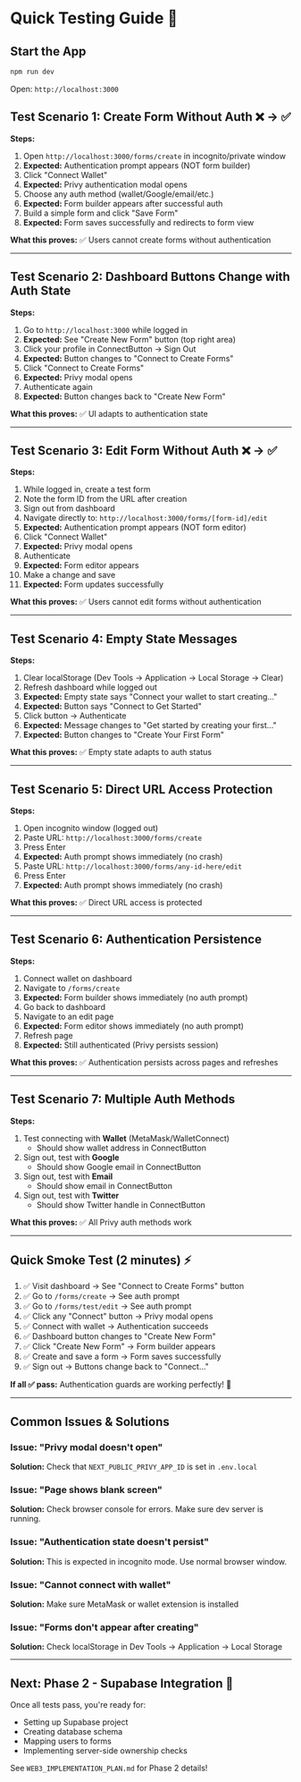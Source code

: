 # Quick Testing Guide 🧪

## Start the App

```bash
npm run dev
```

Open: `http://localhost:3000`

## Test Scenario 1: Create Form Without Auth ❌ → ✅

**Steps:**
1. Open `http://localhost:3000/forms/create` in incognito/private window
2. **Expected:** Authentication prompt appears (NOT form builder)
3. Click "Connect Wallet"
4. **Expected:** Privy authentication modal opens
5. Choose any auth method (wallet/Google/email/etc.)
6. **Expected:** Form builder appears after successful auth
7. Build a simple form and click "Save Form"
8. **Expected:** Form saves successfully and redirects to form view

**What this proves:** ✅ Users cannot create forms without authentication

---

## Test Scenario 2: Dashboard Buttons Change with Auth State

**Steps:**
1. Go to `http://localhost:3000` while logged in
2. **Expected:** See "Create New Form" button (top right area)
3. Click your profile in ConnectButton → Sign Out
4. **Expected:** Button changes to "Connect to Create Forms"
5. Click "Connect to Create Forms"
6. **Expected:** Privy modal opens
7. Authenticate again
8. **Expected:** Button changes back to "Create New Form"

**What this proves:** ✅ UI adapts to authentication state

---

## Test Scenario 3: Edit Form Without Auth ❌ → ✅

**Steps:**
1. While logged in, create a test form
2. Note the form ID from the URL after creation
3. Sign out from dashboard
4. Navigate directly to: `http://localhost:3000/forms/[form-id]/edit`
5. **Expected:** Authentication prompt appears (NOT form editor)
6. Click "Connect Wallet"
7. **Expected:** Privy modal opens
8. Authenticate
9. **Expected:** Form editor appears
10. Make a change and save
11. **Expected:** Form updates successfully

**What this proves:** ✅ Users cannot edit forms without authentication

---

## Test Scenario 4: Empty State Messages

**Steps:**
1. Clear localStorage (Dev Tools → Application → Local Storage → Clear)
2. Refresh dashboard while logged out
3. **Expected:** Empty state says "Connect your wallet to start creating..."
4. **Expected:** Button says "Connect to Get Started"
5. Click button → Authenticate
6. **Expected:** Message changes to "Get started by creating your first..."
7. **Expected:** Button changes to "Create Your First Form"

**What this proves:** ✅ Empty state adapts to auth status

---

## Test Scenario 5: Direct URL Access Protection

**Steps:**
1. Open incognito window (logged out)
2. Paste URL: `http://localhost:3000/forms/create`
3. Press Enter
4. **Expected:** Auth prompt shows immediately (no crash)
5. Paste URL: `http://localhost:3000/forms/any-id-here/edit`
6. Press Enter
7. **Expected:** Auth prompt shows immediately (no crash)

**What this proves:** ✅ Direct URL access is protected

---

## Test Scenario 6: Authentication Persistence

**Steps:**
1. Connect wallet on dashboard
2. Navigate to `/forms/create`
3. **Expected:** Form builder shows immediately (no auth prompt)
4. Go back to dashboard
5. Navigate to an edit page
6. **Expected:** Form editor shows immediately (no auth prompt)
7. Refresh page
8. **Expected:** Still authenticated (Privy persists session)

**What this proves:** ✅ Authentication persists across pages and refreshes

---

## Test Scenario 7: Multiple Auth Methods

**Steps:**
1. Test connecting with **Wallet** (MetaMask/WalletConnect)
   - Should show wallet address in ConnectButton
2. Sign out, test with **Google**
   - Should show Google email in ConnectButton
3. Sign out, test with **Email**
   - Should show email in ConnectButton
4. Sign out, test with **Twitter**
   - Should show Twitter handle in ConnectButton

**What this proves:** ✅ All Privy auth methods work

---

## Quick Smoke Test (2 minutes) ⚡

1. ✅ Visit dashboard → See "Connect to Create Forms" button
2. ✅ Go to `/forms/create` → See auth prompt
3. ✅ Go to `/forms/test/edit` → See auth prompt
4. ✅ Click any "Connect" button → Privy modal opens
5. ✅ Connect with wallet → Authentication succeeds
6. ✅ Dashboard button changes to "Create New Form"
7. ✅ Click "Create New Form" → Form builder appears
8. ✅ Create and save a form → Form saves successfully
9. ✅ Sign out → Buttons change back to "Connect..."

**If all ✅ pass:** Authentication guards are working perfectly! 🎉

---

## Common Issues & Solutions

### Issue: "Privy modal doesn't open"
**Solution:** Check that `NEXT_PUBLIC_PRIVY_APP_ID` is set in `.env.local`

### Issue: "Page shows blank screen"
**Solution:** Check browser console for errors. Make sure dev server is running.

### Issue: "Authentication state doesn't persist"
**Solution:** This is expected in incognito mode. Use normal browser window.

### Issue: "Cannot connect with wallet"
**Solution:** Make sure MetaMask or wallet extension is installed

### Issue: "Forms don't appear after creating"
**Solution:** Check localStorage in Dev Tools → Application → Local Storage

---

## Next: Phase 2 - Supabase Integration 🚀

Once all tests pass, you're ready for:
- Setting up Supabase project
- Creating database schema
- Mapping users to forms
- Implementing server-side ownership checks

See `WEB3_IMPLEMENTATION_PLAN.md` for Phase 2 details!

